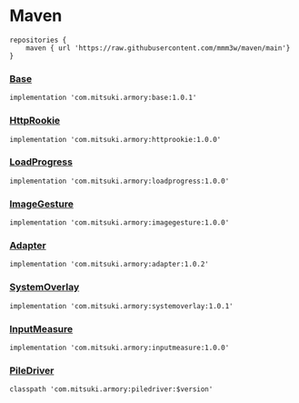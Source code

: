 # Maven
```
repositories {
    maven { url 'https://raw.githubusercontent.com/mmm3w/maven/main'}
}
```

### [Base](https://github.com/mmm3w/base)
```
implementation 'com.mitsuki.armory:base:1.0.1'
```

### [HttpRookie](https://github.com/mmm3w/httprookie)
```
implementation 'com.mitsuki.armory:httprookie:1.0.0'
```

### [LoadProgress](https://github.com/mmm3w/loadprogress)
```
implementation 'com.mitsuki.armory:loadprogress:1.0.0'
```

### [ImageGesture](https://github.com/mmm3w/imagegesture)
```
implementation 'com.mitsuki.armory:imagegesture:1.0.0'
```

### [Adapter](https://github.com/mmm3w/adapter)
```
implementation 'com.mitsuki.armory:adapter:1.0.2'
```

### [SystemOverlay](https://github.com/mmm3w/systemoverlay)
```
implementation 'com.mitsuki.armory:systemoverlay:1.0.1'
```

### [InputMeasure](https://github.com/mmm3w/inputmeasure)
```
implementation 'com.mitsuki.armory:inputmeasure:1.0.0'
```

### [PileDriver](https://github.com/mmm3w/piledriver)
```
classpath 'com.mitsuki.armory:piledriver:$version'
```
